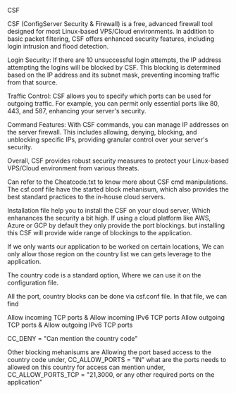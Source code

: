 CSF

CSF (ConfigServer Security & Firewall) is a free, advanced firewall tool designed for most Linux-based VPS/Cloud environments. In addition to basic packet filtering, CSF offers enhanced security features, including login intrusion and flood detection.

Login Security: If there are 10 unsuccessful login attempts, the IP address attempting the logins will be blocked by CSF. This blocking is determined based on the IP address and its subnet mask, preventing incoming traffic from that source.

Traffic Control: CSF allows you to specify which ports can be used for outgoing traffic. For example, you can permit only essential ports like 80, 443, and 587, enhancing your server's security.

Command Features: With CSF commands, you can manage IP addresses on the server firewall. This includes allowing, denying, blocking, and unblocking specific IPs, providing granular control over your server's security.

Overall, CSF provides robust security measures to protect your Linux-based VPS/Cloud environment from various threats.

Can refer to the Cheatcode.txt to know more about CSF cmd manipulations.
The csf.conf file have the started block mehanisum, which also provides the best standard practices to the in-house cloud servers.

Installation file help you to install the CSF on your cloud server, Which enhanances the security a bit high. If using a cloud platform like AWS, Azure or GCP by default they only provide the port blockings. 
but installing this CSF will provide wide range of blockings to the application.

If we only wants our application to be worked on certain locations, We can only allow those region on the country list we can gets leverage to the application.

The country code is a standard option, Where we can use it on the configuration file.

All the port, country blocks can be done via csf.conf file. In that file, we can find 

Allow incoming TCP ports & Allow incoming IPv6 TCP ports
Allow outgoing TCP ports & Allow outgoing IPv6 TCP ports

CC_DENY = "Can mention the country code"

Other blocking mehanisums are Allowing the port based access to the country code under,
CC_ALLOW_PORTS = "IN"
what are the ports needs to allowed on this country for access can mention under,
CC_ALLOW_PORTS_TCP = "21,3000, or any other required ports on the application"

